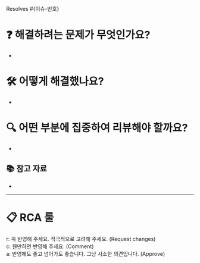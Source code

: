 Resolves #{이슈-번호}
<!--
e.g. Resolves #10, resolves #123
-->

# ❓ 해결하려는 문제가 무엇인가요?

-

# 🛠️ 어떻게 해결했나요?

-

# 🔍 어떤 부분에 집중하여 리뷰해야 할까요?

-

## 📚 참고 자료

-

---

# 📋 RCA 룰

r: 꼭 반영해 주세요. 적극적으로 고려해 주세요. (Request changes)  
c: 웬만하면 반영해 주세요. (Comment)  
a: 반영해도 좋고 넘어가도 좋습니다. 그냥 사소한 의견입니다. (Approve)
